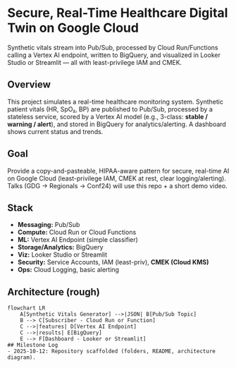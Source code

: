 # Secure, Real-Time Healthcare Digital Twin on Google Cloud

Synthetic vitals stream into Pub/Sub, processed by Cloud Run/Functions calling a Vertex AI endpoint, written to BigQuery, and visualized in Looker Studio or Streamlit — all with least-privilege IAM and CMEK.

## Overview
This project simulates a real-time healthcare monitoring system. Synthetic patient vitals (HR, SpO₂, BP) are published to Pub/Sub, processed by a stateless service, scored by a Vertex AI model (e.g., 3-class: **stable / warning / alert**), and stored in BigQuery for analytics/alerting. A dashboard shows current status and trends.

## Goal
Provide a copy-and-pasteable, HIPAA-aware pattern for secure, real-time AI on Google Cloud (least-privilege IAM, CMEK at rest, clear logging/alerting). Talks (GDG → Regionals → Conf24) will use this repo + a short demo video.

## Stack
- **Messaging:** Pub/Sub  
- **Compute:** Cloud Run or Cloud Functions  
- **ML:** Vertex AI Endpoint (simple classifier)  
- **Storage/Analytics:** BigQuery  
- **Viz:** Looker Studio or Streamlit  
- **Security:** Service Accounts, IAM (least-priv), **CMEK (Cloud KMS)**  
- **Ops:** Cloud Logging, basic alerting

## Architecture (rough)
```mermaid
flowchart LR
    A[Synthetic Vitals Generator] -->|JSON| B[Pub/Sub Topic]
    B --> C[Subscriber - Cloud Run or Function]
    C -->|features| D[Vertex AI Endpoint]
    C -->|results| E[BigQuery]
    E --> F[Dashboard - Looker or Streamlit]
## Milestone Log
- 2025-10-12: Repository scaffolded (folders, README, architecture diagram).  
